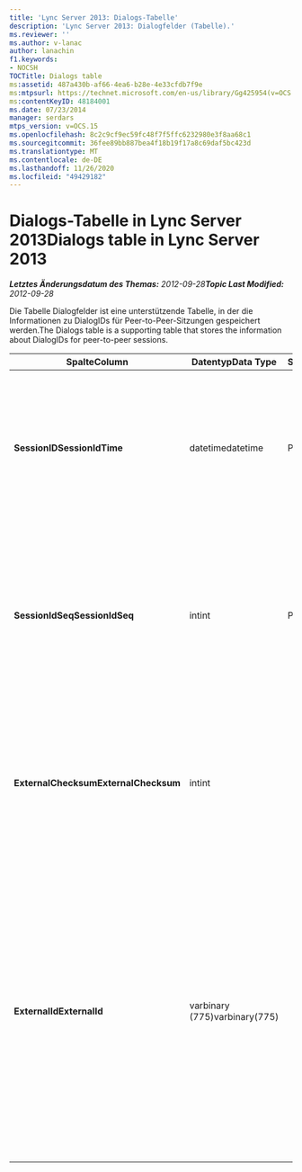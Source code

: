 ```yaml
---
title: 'Lync Server 2013: Dialogs-Tabelle'
description: 'Lync Server 2013: Dialogfelder (Tabelle).'
ms.reviewer: ''
ms.author: v-lanac
author: lanachin
f1.keywords:
- NOCSH
TOCTitle: Dialogs table
ms:assetid: 487a430b-af66-4ea6-b28e-4e33cfdb7f9e
ms:mtpsurl: https://technet.microsoft.com/en-us/library/Gg425954(v=OCS.15)
ms:contentKeyID: 48184001
ms.date: 07/23/2014
manager: serdars
mtps_version: v=OCS.15
ms.openlocfilehash: 8c2c9cf9ec59fc48f7f5ffc6232980e3f8aa68c1
ms.sourcegitcommit: 36fee89bb887bea4f18b19f17a8c69daf5bc423d
ms.translationtype: MT
ms.contentlocale: de-DE
ms.lasthandoff: 11/26/2020
ms.locfileid: "49429182"
---
```

# <a name="dialogs-table-in-lync-server-2013"></a><span data-ttu-id="58033-103">Dialogs-Tabelle in Lync Server 2013</span><span class="sxs-lookup"><span data-stu-id="58033-103">Dialogs table in Lync Server 2013</span></span>

<div data-xmlns="http://www.w3.org/1999/xhtml">

<div class="topic" data-xmlns="http://www.w3.org/1999/xhtml" data-msxsl="urn:schemas-microsoft-com:xslt" data-cs="https://msdn.microsoft.com/">

<div data-asp="https://msdn2.microsoft.com/asp">



</div>

<div id="mainSection">

<div id="mainBody"><span data-ttu-id="58033-104">

<span> </span></span><span class="sxs-lookup"><span data-stu-id="58033-104">

<span> </span></span></span>

<span data-ttu-id="58033-105">_**Letztes Änderungsdatum des Themas:** 2012-09-28_</span><span class="sxs-lookup"><span data-stu-id="58033-105">_**Topic Last Modified:** 2012-09-28_</span></span>

<span data-ttu-id="58033-106">Die Tabelle Dialogfelder ist eine unterstützende Tabelle, in der die Informationen zu DialogIDs für Peer-to-Peer-Sitzungen gespeichert werden.</span><span class="sxs-lookup"><span data-stu-id="58033-106">The Dialogs table is a supporting table that stores the information about DialogIDs for peer-to-peer sessions.</span></span>


<table>
<colgroup>
<col style="width: 25%" />
<col style="width: 25%" />
<col style="width: 25%" />
<col style="width: 25%" />
</colgroup>
<thead>
<tr class="header">
<th><span data-ttu-id="58033-107">Spalte</span><span class="sxs-lookup"><span data-stu-id="58033-107">Column</span></span></th>
<th><span data-ttu-id="58033-108">Datentyp</span><span class="sxs-lookup"><span data-stu-id="58033-108">Data Type</span></span></th>
<th><span data-ttu-id="58033-109">Schlüssel/Index</span><span class="sxs-lookup"><span data-stu-id="58033-109">Key/Index</span></span></th>
<th><span data-ttu-id="58033-110">Details</span><span class="sxs-lookup"><span data-stu-id="58033-110">Details</span></span></th>
</tr>
</thead>
<tbody>
<tr class="odd">
<td><p><span data-ttu-id="58033-111"><strong>SessionID</strong></span><span class="sxs-lookup"><span data-stu-id="58033-111"><strong>SessionIdTime</strong></span></span></p></td>
<td><p><span data-ttu-id="58033-112">datetime</span><span class="sxs-lookup"><span data-stu-id="58033-112">datetime</span></span></p></td>
<td><p><span data-ttu-id="58033-113">Primary</span><span class="sxs-lookup"><span data-stu-id="58033-113">Primary</span></span></p></td>
<td><p><span data-ttu-id="58033-114">Uhrzeit der Sitzungsanforderung; wird in Verbindung mit SessionIDSeq verwendet, um eine Sitzung eindeutig zu identifizieren.</span><span class="sxs-lookup"><span data-stu-id="58033-114">Time of session request; used in conjunction with SessionIDSeq to uniquely identify a session.</span></span></p></td>
</tr>
<tr class="even">
<td><p><span data-ttu-id="58033-115"><strong>SessionIdSeq</strong></span><span class="sxs-lookup"><span data-stu-id="58033-115"><strong>SessionIdSeq</strong></span></span></p></td>
<td><p><span data-ttu-id="58033-116">int</span><span class="sxs-lookup"><span data-stu-id="58033-116">int</span></span></p></td>
<td><p><span data-ttu-id="58033-117">Primary</span><span class="sxs-lookup"><span data-stu-id="58033-117">Primary</span></span></p></td>
<td><p><span data-ttu-id="58033-118">Die ID-Nummer, um die Sitzung zu identifizieren.</span><span class="sxs-lookup"><span data-stu-id="58033-118">ID number to identify the session.</span></span> <span data-ttu-id="58033-119">Wird in Verbindung mit SessionID-Mal verwendet, um eine Sitzung eindeutig zu identifizieren.</span><span class="sxs-lookup"><span data-stu-id="58033-119">Used in conjunction with SessionIDTime to uniquely identify a session.</span></span></p></td>
</tr>
<tr class="odd">
<td><p><span data-ttu-id="58033-120"><strong>ExternalChecksum</strong></span><span class="sxs-lookup"><span data-stu-id="58033-120"><strong>ExternalChecksum</strong></span></span></p></td>
<td><p><span data-ttu-id="58033-121">int</span><span class="sxs-lookup"><span data-stu-id="58033-121">int</span></span></p></td>
<td><p> </p></td>
<td><p><span data-ttu-id="58033-122">Prüfsumme der externen-Nr.</span><span class="sxs-lookup"><span data-stu-id="58033-122">Checksum of the ExternalID.</span></span> <span data-ttu-id="58033-123">Dieses Feld wird verwendet, um die Geschwindigkeit von Datenbanksuchen zu erhöhen.</span><span class="sxs-lookup"><span data-stu-id="58033-123">This field is used to increase the speed of database searches.</span></span></p></td>
</tr>
<tr class="even">
<td><p><span data-ttu-id="58033-124"><strong>ExternalId</strong></span><span class="sxs-lookup"><span data-stu-id="58033-124"><strong>ExternalId</strong></span></span></p></td>
<td><p><span data-ttu-id="58033-125">varbinary (775)</span><span class="sxs-lookup"><span data-stu-id="58033-125">varbinary(775)</span></span></p></td>
<td><p> </p></td>
<td><p><span data-ttu-id="58033-126">SIP-Dialogfeld-ID, als Binärdatei gespeichert.</span><span class="sxs-lookup"><span data-stu-id="58033-126">SIP dialog ID, stored as a binary.</span></span> <span data-ttu-id="58033-127">Das Format der Binärdatei lautet wie folgt:</span><span class="sxs-lookup"><span data-stu-id="58033-127">The format of the binary is:</span></span></p>
<p><span data-ttu-id="58033-128">Dialogfeld; from-Tag; to-Tag</span><span class="sxs-lookup"><span data-stu-id="58033-128">dialog;from-tag;to-tag</span></span></p>
<p><span data-ttu-id="58033-129">Diese Daten können mithilfe der folgenden Syntax in das Text Format konvertiert werden:</span><span class="sxs-lookup"><span data-stu-id="58033-129">This data can be converted to text format by using this syntax:</span></span></p>
<p><code>cast(cast(ExternalId as varbinary(max)) as varchar(max))</code></p></td>
</tr>
</tbody>
</table><span data-ttu-id="58033-130">


</div>

<span> </span>

</div>

</div>

</span><span class="sxs-lookup"><span data-stu-id="58033-130">


</div>

<span> </span>

</div>

</div>

</span></span></div>

